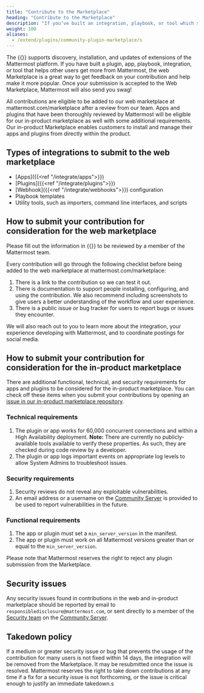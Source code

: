 ```yaml
---
title: "Contribute to the Marketplace"
heading: "Contribute to the Marketplace"
description: "If you’ve built an integration, playbook, or tool which supports Mattermost, you may want to consider contributing it to the community via the Mattermost Web Marketplace."
weight: 100
aliases: 
  - /extend/plugins/community-plugin-marketplace/s
---
```


The {{<newtabref title="Mattermost Web Marketplace" href="https://mattermost.com/marketplace/">}} supports discovery, installation, and updates of extensions of the Mattermost platform. If you have built a plugin, app, playbook, integration, or tool that helps other users get more from Mattermost, the web Marketplace is a great way to get feedback on your contribution and help make it more popular. Once your submission is accepted to the Web Marketplace, Mattermost will also send you swag!

All contributions are eligible to be added to our web marketplace at mattermost.com/marketplace after a review from our team. Apps and plugins that have been thoroughly reviewed by Mattermost will be eligible for our in-product marketplace as well with some additional requirements. Our in-product Marketplace enables customers to install and manage their apps and plugins from directly within the product.

## Types of integrations to submit to the web marketplace

- [Apps]({{<ref "/integrate/apps">}})
- [Plugins]({{<ref "/integrate/plugins">}})
- [Webhook]({{<ref "/integrate/webhooks">}}) configuration
- Playbook templates
- Utility tools, such as importers, command line interfaces, and scripts

## How to submit your contribution for consideration for the web marketplace

Please fill out the information in {{<newtabref title="this form" href="https://forms.gle/PE8kmfSuneP9GWnq8">}} to be reviewed by a member of the Mattermost team.

Every contribution will go through the following checklist before being added to the web marketplace at mattermost.com/marketplace:

1. There is a link to the contribution so we can test it out.
2. There is documentation to support people installing, configuring, and using the contribution. We also recommend including screenshots to give users a better understanding of the workflow and user experience.
3. There is a public issue or bug tracker for users to report bugs or issues they encounter.

We will also reach out to you to learn more about the integration, your experience developing with Mattermost, and to coordinate postings for social media.

## How to submit your contribution for consideration for the in-product marketplace

There are additional functional, technical, and security requirements for apps and plugins to be considered for the in-product marketplace. You can check off these items when you submit your contributions by opening an [issue in our in-product marketplace repository](https://github.com/mattermost/mattermost-marketplace/issues/new?assignees=hanzei&labels=Plugin%2FNew&template=add_plugin.md&title=Add+%24REPOSITORY_NAME+to+Marketplace).

### Technical requirements

1. The plugin or app works for 60,000 concurrent connections and within a High Availability deployment. **Note:** There are currently no publicly-available tools available to verify these properties. As such, they are checked during code review by a developer.
2. The plugin or app logs important events on appropriate log levels to allow System Admins to troubleshoot issues.

### Security requirements

1. Security reviews do not reveal any exploitable vulnerabilities.
2. An email address or a username on the [Community Server](https://community.mattermost.com) is provided to be used to report vulnerabilities in the future.

### Functional requirements

1. The app or plugin must set a `min_server_version` in the manifest.
2. The app or plugin must work on all Mattermost versions greater than or equal to the `min_server_version`.

Please note that Mattermost reserves the right to reject any plugin submission from the Marketplace.

## Security issues

Any security issues found in contributions in the web and in-product marketplace should be reported by email to `responsibledisclosure@mattermost.com`, or sent directly to a member of the [Security team](https://handbook.mattermost.com/operations/security#where-to-find-us) on the [Community Server](https://community.mattermost.com/).

## Takedown policy

If a medium or greater security issue or bug that prevents the usage of the contribution for many users is not fixed within 14 days, the integration will be removed from the Marketplace. It may be resubmitted once the issue is resolved. Mattermost reserves the right to take down contributions at any time if a fix for a security issue is not forthcoming, or the issue is critical enough to justify an immediate takedown.s
